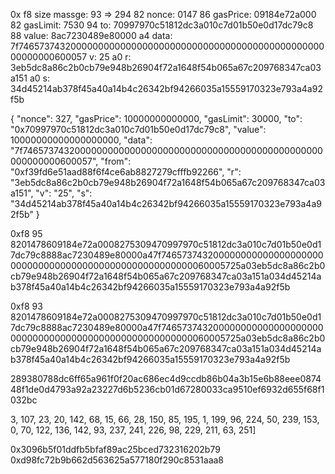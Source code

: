 0x
f8
size massge: 93 => 294
82
nonce: 0147
86
gasPrice: 09184e72a000
82
gasLimit: 7530
94
to: 70997970c51812dc3a010c7d01b50e0d17dc79c8
88
value: 8ac7230489e80000
a4
data: 7f7465737432000000000000000000000000000000000000000000000000000000600057
v: 25
a0
r: 3eb5dc8a86c2b0cb79e948b26904f72a1648f54b065a67c209768347ca03a151
a0
s: 34d45214ab378f45a40a14b4c26342bf94266035a15559170323e793a4a92f5b



{
  "nonce": 327,
  "gasPrice": 10000000000000,
  "gasLimit": 30000,
  "to": "0x70997970c51812dc3a010c7d01b50e0d17dc79c8",
  "value": 10000000000000000000,
  "data": "7f7465737432000000000000000000000000000000000000000000000000000000600057",
  "from": "0xf39fd6e51aad88f6f4ce6ab8827279cfffb92266",
  "r": "3eb5dc8a86c2b0cb79e948b26904f72a1648f54b065a67c209768347ca03a151",
  "v": "25",
  "s": "34d45214ab378f45a40a14b4c26342bf94266035a15559170323e793a4a92f5b"
}


0xf8
95
8201478609184e72a0008275309470997970c51812dc3a010c7d01b50e0d17dc79c8888ac7230489e80000a47f746573743200000000000000000000000000000000000000000000000000000060005725a03eb5dc8a86c2b0cb79e948b26904f72a1648f54b065a67c209768347ca03a151a034d45214ab378f45a40a14b4c26342bf94266035a15559170323e793a4a92f5b

0xf8
93
8201478609184e72a0008275309470997970c51812dc3a010c7d01b50e0d17dc79c8888ac7230489e80000a47f746573743200000000000000000000000000000000000000000000000000000060005725a03eb5dc8a86c2b0cb79e948b26904f72a1648f54b065a67c209768347ca03a151a034d45214ab378f45a40a14b4c26342bf94266035a15559170323e793a4a92f5b




289380788dc6ff65a961f0f20ac686ec4d9ccdb86b04a3b15e6b88eee087448f1de0d4793a92a23227d6b5236cb01d67280033ca9510ef6932d655f68f1032bc




3, 107, 23, 20, 142, 68, 15, 66, 28, 150, 85, 195, 1, 199, 96, 224, 50, 239, 153, 0, 70, 122, 136, 142, 93, 237, 241, 226, 98, 229, 211, 63, 251]



0x3096b5f01ddfb5bfaf89ac25bced732316202b79
0xd98fc72b9b662d563625a577180f290c8531aaa8